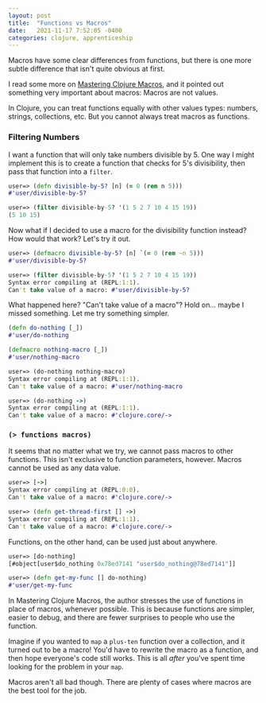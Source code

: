```yaml
---
layout: post
title:  "Functions vs Macros"
date:   2021-11-17 7:52:05 -0400
categories: clojure, apprenticeship
---
```


Macros have some clear differences from functions, but there is one more subtle 
difference that isn't quite obvious at first.

I read some more on [Mastering Clojure Macros][mastering-macros], 
and it pointed out something very important about macros: Macros are not values.

In Clojure, you can treat functions equally with other values types: 
numbers, strings, collections, etc. But you cannot always treat macros
as functions.

### Filtering Numbers

I want a function that will only take numbers divisible by 5.
One way I might implement this is to create a function that 
checks for 5's divisibility, then pass that function into a `filter`.

````clojure
user=> (defn divisible-by-5? [n] (= 0 (rem n 5)))
#'user/divisible-by-5?

user=> (filter divisible-by-5? '(1 5 2 7 10 4 15 19))
(5 10 15)
````

Now what if I decided to use a macro for the divisibility function instead?
How would that work? Let's try it out.

````clojure
user=> (defmacro divisible-by-5? [n] `(= 0 (rem ~n 5)))
#'user/divisible-by-5?

user=> (filter divisible-by-5? '(1 5 2 7 10 4 15 19))
Syntax error compiling at (REPL:1:1).
Can't take value of a macro: #'user/divisible-by-5?
````

What happened here? "Can't take value of a macro"? Hold on... maybe I missed 
something. Let me try something simpler.

````clojure
(defn do-nothing [_])
#'user/do-nothing

(defmacro nothing-macro [_])
#'user/nothing-macro

user=> (do-nothing nothing-macro)
Syntax error compiling at (REPL:1:1).
Can't take value of a macro: #'user/nothing-macro

user=> (do-nothing ->)
Syntax error compiling at (REPL:1:1).
Can't take value of a macro: #'clojure.core/->
````

### `(> functions macros)`

It seems that no matter what we try, we cannot pass macros to other functions.
This isn't exclusive to function parameters, however. Macros cannot be used
as any data value.

````clojure
user=> [->]
Syntax error compiling at (REPL:0:0).
Can't take value of a macro: #'clojure.core/->

user=> (defn get-thread-first [] ->)
Syntax error compiling at (REPL:1:1).
Can't take value of a macro: #'clojure.core/->
````

Functions, on the other hand, can be used just about anywhere.

````clojure
user=> [do-nothing]
[#object[user$do_nothing 0x78ed7141 "user$do_nothing@78ed7141"]]

user=> (defn get-my-func [] do-nothing)
#'user/get-my-func
````

In Mastering Clojure Macros, the author stresses the use of functions in place
of macros, whenever possible. This is because functions are simpler, easier 
to debug, and there are fewer surprises to people who use the function.

Imagine if you wanted to `map` a `plus-ten` function over a collection, and it
turned out to be a macro! You'd have to rewrite the macro as a function, and then
hope everyone's code still works. This is all _after_ you've spent time looking
for the problem in your `map`.

Macros aren't all bad though. There are plenty of cases where macros 
are the best tool for the job.

[mastering-macros]: https://www.amazon.com/Mastering-Clojure-Macros-Cleaner-Smarter/dp/1941222226/ref=sr_1_3?dchild=1&keywords=mastering+clojure+macros&qid=1633757690&sr=8-3